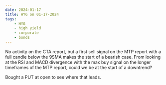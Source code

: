 ```yaml
---
date: 2024-01-17
title: HYG on 01-17-2024
tags: 
    - HYG
    - high yield
    - corporate
    - bonds
---
```

<div class="post">
<snapshot-grid 
    :reports="['CTA.01-17-2024.HYG.png', 'MTP.01-17-2024.HYG.png']"
    chart="Chart.2024-01-17.HYG.png"
/>
<p>
No activity on the CTA report, but a first sell signal on the MTP report
with a full candle below the 9SMA makes the start of a bearish case. 
From looking at the RSI and MACD divergence with the max buy signal on the longer timeframes of the MTP report,
could we be at the start of a downtrend? 
</p>
<p>
Bought a PUT at open to see where that leads.
</p>
</div>